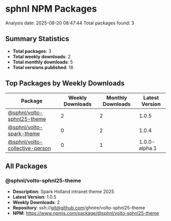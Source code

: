 # sphnl NPM Packages

Analysis date: 2025-08-20 08:47:44
Total packages found: 3

## Summary Statistics

- **Total packages**: 3
- **Total weekly downloads**: 2
- **Total monthly downloads**: 5
- **Total versions published**: 18

## Top Packages by Weekly Downloads

| Package | Weekly Downloads | Monthly Downloads | Latest Version |
|---------|------------------|-------------------|----------------|
| [@sphnl/volto-sphnl25-theme](https://www.npmjs.com/package/@sphnl/volto-sphnl25-theme) | 2 | 2 | 1.0.5 |
| [@sphnl/volto-spark-theme](https://www.npmjs.com/package/@sphnl/volto-spark-theme) | 0 | 2 | 1.0.4 |
| [@sphnl/volto-collective-person](https://www.npmjs.com/package/@sphnl/volto-collective-person) | 0 | 1 | 1.0.0-alpha.1 |

## All Packages

### @sphnl/volto-sphnl25-theme

- **Description**: Spark Holland intranet theme 2025
- **Latest Version**: 1.0.5
- **Weekly Downloads**: 2
- **Repository**: ssh://git@github.com/ghnire/volto-sphnl25-theme
- **NPM**: https://www.npmjs.com/package/@sphnl/volto-sphnl25-theme
